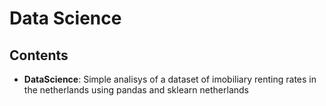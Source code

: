 # Data Science



## Contents
* __DataScience__: Simple analisys of a dataset of imobiliary renting rates in the netherlands using pandas and sklearn
	netherlands


